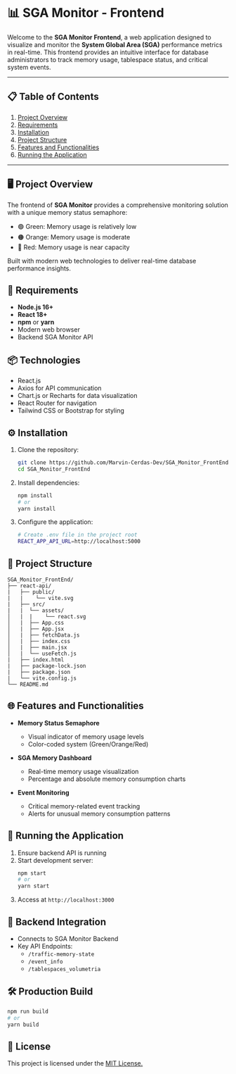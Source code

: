 # 📊 SGA Monitor - Frontend

Welcome to the **SGA Monitor Frontend**, a web application designed to visualize and monitor the **System Global Area (SGA)** performance metrics in real-time. This frontend provides an intuitive interface for database administrators to track memory usage, tablespace status, and critical system events.

---

## 📋 Table of Contents
1. [Project Overview](#-project-overview)
2. [Requirements](#-requirements)
3. [Installation](#-installation)
4. [Project Structure](#-project-structure)
5. [Features and Functionalities](#-features-and-functionalities)
6. [Running the Application](#-running-the-application)

---

## 🖥️ Project Overview
The frontend of **SGA Monitor** provides a comprehensive monitoring solution with a unique memory status semaphore:
- 🟢 Green: Memory usage is relatively low
- 🟠 Orange: Memory usage is moderate
- 🔴 Red: Memory usage is near capacity

Built with modern web technologies to deliver real-time database performance insights.

## 🔧 Requirements
- **Node.js 16+**
- **React 18+**
- **npm** or **yarn**
- Modern web browser
- Backend SGA Monitor API

## 📦 Technologies
- React.js
- Axios for API communication
- Chart.js or Recharts for data visualization
- React Router for navigation
- Tailwind CSS or Bootstrap for styling

## ⚙️ Installation
1. Clone the repository:
   ```bash
   git clone https://github.com/Marvin-Cerdas-Dev/SGA_Monitor_FrontEnd.git
   cd SGA_Monitor_FrontEnd
   ```

2. Install dependencies:
   ```bash
   npm install
   # or
   yarn install
   ```

3. Configure the application:
   ```bash
   # Create .env file in the project root
   REACT_APP_API_URL=http://localhost:5000
   ```

## 📁 Project Structure
```
SGA_Monitor_FrontEnd/
├── react-api/
|   ├── public/
|   |    └── vite.svg
|   ├── src/
|   |  └── assets/
│   |  |    └── react.svg
│   |  ├── App.css
│   |  ├── App.jsx
│   |  ├── fetchData.js
│   |  ├── index.css
│   |  ├── main.jsx
│   |  └── useFetch.js
|   ├── index.html
|   ├── package-lock.json
|   ├── package.json
|   └── vite.config.js
└── README.md
```

## 🌐 Features and Functionalities
- **Memory Status Semaphore**
  - Visual indicator of memory usage levels
  - Color-coded system (Green/Orange/Red)

- **SGA Memory Dashboard**
  - Real-time memory usage visualization
  - Percentage and absolute memory consumption charts

- **Event Monitoring**
  - Critical memory-related event tracking
  - Alerts for unusual memory consumption patterns

## 🚀 Running the Application
1. Ensure backend API is running
2. Start development server:
   ```bash
   npm start
   # or
   yarn start
   ```
3. Access at `http://localhost:3000`

## 🔗 Backend Integration
- Connects to SGA Monitor Backend
- Key API Endpoints:
  - `/traffic-memory-state`
  - `/event_info`
  - `/tablespaces_volumetria`

## 🛠️ Production Build
```bash
npm run build
# or
yarn build
```

## 📜 License
This project is licensed under the [MIT License.](LICENSE)

